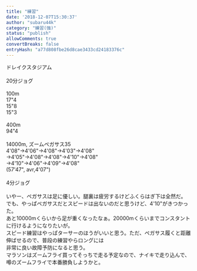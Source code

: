 ```yaml
---
title: "練習"
date: '2018-12-07T15:30:37'
author: "subaru44k"
category: "練習(強)"
status: "publish"
allowComments: true
convertBreaks: false
entryHash: "a77d808fbe26d8cae3433cd24183376c"
---
```

ドレイクスタジアム<br>
<br>
20分ジョグ<br>
<br>
100m<br>
17"4<br>
15"8<br>
15"3<br>
<br>
400m<br>
94"4<br>
<br>
14000m, ズームペガサス35<br>
4'08"→4'06"→4'08"→4'03"→4'08"<br>
→4'05"→4'08"→4'08"→4'10"→4'08"<br>
→4'10"→4'06"→4'09"→4'08"<br>
(57'47", avr,4'07")<br>
<br>
4分ジョグ<br>
<br>
いやー、ペガサスは足に優しい。腿裏は疲労するけどふくらはぎ下は全然だ。<br>
でも、やっぱペガサスだとスピードは出ないのだと思うけど、4'10"がきつかった。<br>
あと10000mくらいから足が重くなったなぁ。20000mくらいまでコンスタントに行けるようになりたいが。<br>
スピード練習はやっぱターサーのほうがいいと思う。ただ、ペガサス履くと距離伸ばせるので、普段の練習やらロングには<br>
非常に良い故障予防になると思う。<br>
マラソンはズームフライ買ってそっちで走る予定なので、ナイキで走り込んで、噂のズームフライで本番勝負しようかと。
